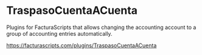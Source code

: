 # TraspasoCuentaACuenta
Plugins for FacturaScripts that allows changing the accounting account to a group of accounting entries automatically.

https://facturascripts.com/plugins/TraspasoCuentaACuenta